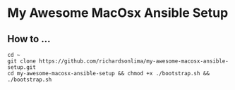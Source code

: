 My Awesome MacOsx Ansible Setup
===============================

## How to ... 

```
cd ~
git clone https://github.com/richardsonlima/my-awesome-macosx-ansible-setup.git
cd my-awesome-macosx-ansible-setup && chmod +x ./bootstrap.sh && ./bootstrap.sh
```
